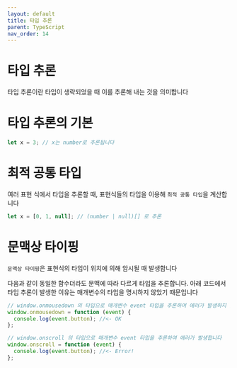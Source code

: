 ```yaml
---
layout: default
title: 타입 추론
parent: TypeScript
nav_order: 14
---
```


# 타입 추론

타입 추론이란 타입이 생략되었을 때 이를 추론해 내는 것을 의미합니다

# 타입 추론의 기본

```jsx
let x = 3; // x는 number로 추론됩니다
```

# 최적 공통 타입

여러 표현 식에서 타입을 추론할 때, 표현식들의 타입을 이용해 `최적 공통 타입`을 계산합니다

```jsx
let x = [0, 1, null]; // (number | null)[] 로 추론
```

# 문맥상 타이핑

`문맥상 타이핑`은 표현식의 타입이 위치에 의해 암시될 때 발생합니다

다음과 같이 동일한 함수더라도 문맥에 따라 다르게 타입을 추론합니다. 아래 코드에서 타입 추론이 발생한 이유는 매개변수의 타입을 명시하지 않았기 때문입니다

```jsx
// window.onmousedown 의 타입으로 매개변수 event 타입을 추론하여 에러가 발생하지 않습니다
window.onmousedown = function (event) {
  console.log(event.button); //<- OK
};

// window.onscroll 의 타입으로 매개변수 event 타입을 추론하여 에러가 발생합니다
window.onscroll = function (event) {
  console.log(event.button); //<- Error!
};
```